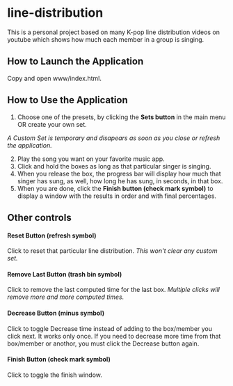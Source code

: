 # line-distribution

This is a personal project based on many K-pop line distribution videos on youtube which shows how much each member in a group is singing.

## How to Launch the Application

Copy and open www/index.html.

## How to Use the Application

1. Choose one of the presets, by clicking the **Sets button** in the main menu OR create your own set.

_A Custom Set is temporary and disapears as soon as you close or refresh the application._

2. Play the song you want on your favorite music app.
3. Click and hold the boxes as long as that particular singer is singing.
4. When you release the box, the progress bar will display how much that singer has sung, as well, how long he has sung, in seconds, in that box.
5. When you are done, click the **Finish button (check mark symbol)** to display a window with the results in order and with final percentages.

## Other controls

#### Reset Button (refresh symbol)
Click to reset that particular line distribution. _This won't clear any custom set._
#### Remove Last Button (trash bin symbol)
Click to remove the last computed time for the last box. 
_Multiple clicks will remove more and more computed times._
#### Decrease Button (minus symbol)
Click to toggle Decrease time instead of adding to the box/member you click next. It works only once. If you need to decrease more time from that box/member or anothor, you must click the Decrease button again.
#### Finish Button (check mark symbol)
Click to toggle the finish window.
